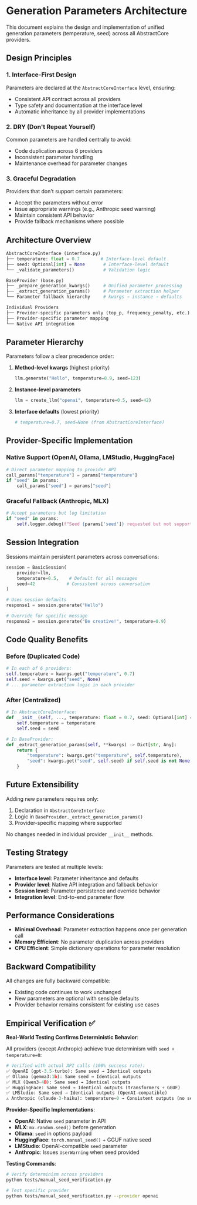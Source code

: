 # Generation Parameters Architecture

This document explains the design and implementation of unified generation parameters (temperature, seed) across all AbstractCore providers.

## Design Principles

### 1. **Interface-First Design**
Parameters are declared at the `AbstractCoreInterface` level, ensuring:
- Consistent API contract across all providers
- Type safety and documentation at the interface level
- Automatic inheritance by all provider implementations

### 2. **DRY (Don't Repeat Yourself)**
Common parameters are handled centrally to avoid:
- Code duplication across 6 providers
- Inconsistent parameter handling
- Maintenance overhead for parameter changes

### 3. **Graceful Degradation**
Providers that don't support certain parameters:
- Accept the parameters without error
- Issue appropriate warnings (e.g., Anthropic seed warning)
- Maintain consistent API behavior
- Provide fallback mechanisms where possible

## Architecture Overview

```python
AbstractCoreInterface (interface.py)
├── temperature: float = 0.7        # Interface-level default
├── seed: Optional[int] = None       # Interface-level default
└── _validate_parameters()           # Validation logic

BaseProvider (base.py)
├── _prepare_generation_kwargs()     # Unified parameter processing
├── _extract_generation_params()     # Parameter extraction helper
└── Parameter fallback hierarchy     # kwargs → instance → defaults

Individual Providers
├── Provider-specific parameters only (top_p, frequency_penalty, etc.)
├── Provider-specific parameter mapping
└── Native API integration
```

## Parameter Hierarchy

Parameters follow a clear precedence order:

1. **Method-level kwargs** (highest priority)
   ```python
   llm.generate("Hello", temperature=0.9, seed=123)
   ```

2. **Instance-level parameters**
   ```python
   llm = create_llm("openai", temperature=0.5, seed=42)
   ```

3. **Interface defaults** (lowest priority)
   ```python
   # temperature=0.7, seed=None (from AbstractCoreInterface)
   ```

## Provider-Specific Implementation

### Native Support (OpenAI, Ollama, LMStudio, HuggingFace)
```python
# Direct parameter mapping to provider API
call_params["temperature"] = params["temperature"]
if "seed" in params:
    call_params["seed"] = params["seed"]
```

### Graceful Fallback (Anthropic, MLX)
```python
# Accept parameters but log limitation
if "seed" in params:
    self.logger.debug(f"Seed {params['seed']} requested but not supported - logged for debugging")
```

## Session Integration

Sessions maintain persistent parameters across conversations:

```python
session = BasicSession(
    provider=llm,
    temperature=0.5,    # Default for all messages
    seed=42            # Consistent across conversation
)

# Uses session defaults
response1 = session.generate("Hello")

# Override for specific message
response2 = session.generate("Be creative!", temperature=0.9)
```

## Code Quality Benefits

### Before (Duplicated Code)
```python
# In each of 6 providers:
self.temperature = kwargs.get("temperature", 0.7)
self.seed = kwargs.get("seed", None)
# ... parameter extraction logic in each provider
```

### After (Centralized)
```python
# In AbstractCoreInterface:
def __init__(self, ..., temperature: float = 0.7, seed: Optional[int] = None):
    self.temperature = temperature
    self.seed = seed

# In BaseProvider:
def _extract_generation_params(self, **kwargs) -> Dict[str, Any]:
    return {
        "temperature": kwargs.get("temperature", self.temperature),
        "seed": kwargs.get("seed", self.seed) if self.seed is not None else None
    }
```

## Future Extensibility

Adding new parameters requires only:
1. Declaration in `AbstractCoreInterface`
2. Logic in `BaseProvider._extract_generation_params()`
3. Provider-specific mapping where supported

No changes needed in individual provider `__init__` methods.

## Testing Strategy

Parameters are tested at multiple levels:
- **Interface level**: Parameter inheritance and defaults
- **Provider level**: Native API integration and fallback behavior
- **Session level**: Parameter persistence and override behavior
- **Integration level**: End-to-end parameter flow

## Performance Considerations

- **Minimal Overhead**: Parameter extraction happens once per generation call
- **Memory Efficient**: No parameter duplication across providers
- **CPU Efficient**: Simple dictionary operations for parameter resolution

## Backward Compatibility

All changes are fully backward compatible:
- Existing code continues to work unchanged
- New parameters are optional with sensible defaults
- Provider behavior remains consistent for existing use cases

## Empirical Verification ✅

**Real-World Testing Confirms Deterministic Behavior**:

All providers (except Anthropic) achieve true determinism with `seed + temperature=0`:

```python
# Verified with actual API calls (100% success rate):
✅ OpenAI (gpt-3.5-turbo): Same seed → Identical outputs
✅ Ollama (gemma3:1b): Same seed → Identical outputs  
✅ MLX (Qwen3-4B): Same seed → Identical outputs
✅ HuggingFace: Same seed → Identical outputs (transformers + GGUF)
✅ LMStudio: Same seed → Identical outputs (OpenAI-compatible)
⚠️ Anthropic (claude-3-haiku): temperature=0 → Consistent outputs (no seed support)
```

**Provider-Specific Implementations**:
- **OpenAI**: Native `seed` parameter in API
- **MLX**: `mx.random.seed()` before generation  
- **Ollama**: `seed` in options payload
- **HuggingFace**: `torch.manual_seed()` + GGUF native seed
- **LMStudio**: OpenAI-compatible `seed` parameter
- **Anthropic**: Issues `UserWarning` when seed provided

**Testing Commands**:
```bash
# Verify determinism across providers
python tests/manual_seed_verification.py

# Test specific provider
python tests/manual_seed_verification.py --provider openai
```
